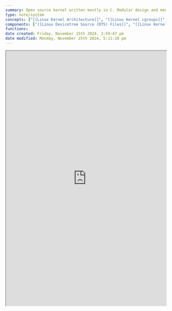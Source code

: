```yaml
---
summary: Open source kernel written mostly in C. Modular design and monolithic in architecture.
type: note/system
concepts: ["[[Linux Kernel Architecture]]", "[[Linux Kernel cgroups]]", "[[Linux Kernel Namespaces]]", "[[Linux Kernel Subsystems]]"]
components: ["[[Linux Devicetree Source (DTS) Files]]", "[[Linux Kernel Core API]]", "[[Linux Kernel Driver API]]", "[[Linux Kernel TTY Layer]]"]
functions: 
date created: Friday, November 15th 2024, 2:59:47 pm
date modified: Monday, November 25th 2024, 5:11:10 pm
---
```


<iframe src="https://en.wikipedia.org/wiki/Linux_kernel" style="width: 100%; height: 800px;"></iframe>